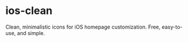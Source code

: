 # ios-clean
Clean, minimalistic icons for iOS homepage customization. Free, easy-to-use, and simple.
